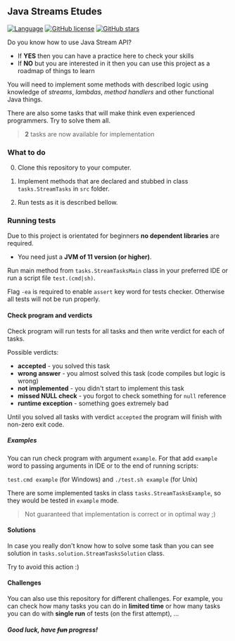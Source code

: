 ## Java Streams Etudes

[![Language](https://img.shields.io/badge/language-java-red.svg)](https://github.com/Shemplo/Java-Streams-Etudes/blob/master/)
[![GitHub license](https://img.shields.io/github/license/Shemplo/Java-Streams-Etudes.svg)](https://github.com/Shemplo/Java-Streams-Etudes/blob/master/LICENSE)
[![GitHub stars](https://img.shields.io/github/stars/Shemplo/Java-Streams-Etudes.svg)](https://github.com/Shemplo/Java-Streams-Etudes/stargazers)

Do you know how to use Java Stream API?

* If **YES** then you can have a practice here to check your skills 
* If **NO** but you are interested in it then you can use this project as a roadmap of things to learn

You will need to implement some methods with described logic using knowledge of 
_streams_, _lambdas_, _method handlers_ and other functional Java things.

There are also some tasks that will make think even experienced programmers. Try to solve them all.

> **2** tasks are now available for implementation

### What to do

0. Clone this repository to your computer.

1. Implement methods that are declared and stubbed in class `tasks.StreamTasks` in `src` folder.
2. Run tests as it is described bellow.

### Running tests

Due to this project is orientated for beginners **no dependent libraries** are required.

* You need just a **JVM of 11 version (or higher)**.

Run main method from `tasks.StreamTasksMain` class in your preferred IDE or run a script file `test.(cmd|sh)`.

Flag `-ea` is required to enable `assert` key word for tests checker. Otherwise all tests will not be run properly.

#### Check program and verdicts

Check program will run tests for all tasks and then write verdict for each of tasks.

Possible verdicts:

* **accepted** - you solved this task
* **wrong answer** - you almost solved this task (code compiles but logic is wrong)
* **not implemented** - you didn't start to implement this task
* **missed NULL check** - you forgot to check something for `null` reference
* **runtime exception** - something goes extremely bad

Until you solved all tasks with verdict `accepted` the program will finish with non-zero exit code.

##### Examples

You can run check program with argument `example`. 
For that add `example` word to passing arguments in IDE or to the end of running scripts:

`test.cmd example` (for Windows) and `./test.sh example` (for Unix)

There are some implemented tasks in class `tasks.StreamTasksExample`, so they would be tested in `example` mode.

> Not guaranteed that implementation is correct or in optimal way ;)

#### Solutions

In case you really don't know how to solve some task than you can see solution in `tasks.solution.StreamTasksSolution` class.

Try to avoid this action :)

#### Challenges

You can also use this repository for different challenges. 
For example, you can check how many tasks you can do in **limited time** 
or how many tasks you can do with **single run** of tests (on the first attempt), ...

##### Good luck, have <s>fun</s> progress!
